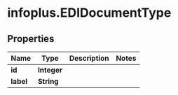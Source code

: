 # infoplus.EDIDocumentType

## Properties
Name | Type | Description | Notes
------------ | ------------- | ------------- | -------------
**id** | **Integer** |  | 
**label** | **String** |  | 


